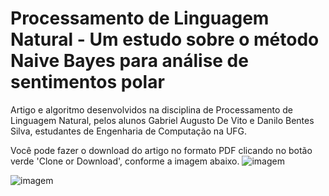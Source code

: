 # Processamento de Linguagem Natural - Um estudo sobre o método Naive Bayes para análise de sentimentos polar

Artigo e algoritmo desenvolvidos na disciplina de Processamento de Linguagem Natural, pelos alunos Gabriel Augusto De Vito e Danilo Bentes Silva, estudantes de Engenharia de Computação na UFG.


Você pode fazer o download do artigo no formato PDF clicando no botão verde 'Clone or Download', conforme a imagem abaixo.
![imagem](https://cdn.pbrd.co/images/Hu91ptN.png)


![imagem](https://cdn.pbrd.co/images/Hu91OwB.png)

